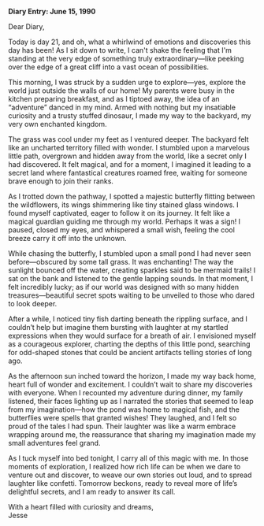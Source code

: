
**Diary Entry: June 15, 1990**

Dear Diary,

Today is day 21, and oh, what a whirlwind of emotions and discoveries this day has been! As I sit down to write, I can't shake the feeling that I'm standing at the very edge of something truly extraordinary—like peeking over the edge of a great cliff into a vast ocean of possibilities.

This morning, I was struck by a sudden urge to explore—yes, explore the world just outside the walls of our home! My parents were busy in the kitchen preparing breakfast, and as I tiptoed away, the idea of an “adventure” danced in my mind. Armed with nothing but my insatiable curiosity and a trusty stuffed dinosaur, I made my way to the backyard, my very own enchanted kingdom.

The grass was cool under my feet as I ventured deeper. The backyard felt like an uncharted territory filled with wonder. I stumbled upon a marvelous little path, overgrown and hidden away from the world, like a secret only I had discovered. It felt magical, and for a moment, I imagined it leading to a secret land where fantastical creatures roamed free, waiting for someone brave enough to join their ranks.

As I trotted down the pathway, I spotted a majestic butterfly flitting between the wildflowers, its wings shimmering like tiny stained glass windows. I found myself captivated, eager to follow it on its journey. It felt like a magical guardian guiding me through my world. Perhaps it was a sign! I paused, closed my eyes, and whispered a small wish, feeling the cool breeze carry it off into the unknown. 

While chasing the butterfly, I stumbled upon a small pond I had never seen before—obscured by some tall grass. It was enchanting! The way the sunlight bounced off the water, creating sparkles said to be mermaid trails! I sat on the bank and listened to the gentle lapping sounds. In that moment, I felt incredibly lucky; as if our world was designed with so many hidden treasures—beautiful secret spots waiting to be unveiled to those who dared to look deeper.

After a while, I noticed tiny fish darting beneath the rippling surface, and I couldn’t help but imagine them bursting with laughter at my startled expressions when they would surface for a breath of air. I envisioned myself as a courageous explorer, charting the depths of this little pond, searching for odd-shaped stones that could be ancient artifacts telling stories of long ago.

As the afternoon sun inched toward the horizon, I made my way back home, heart full of wonder and excitement. I couldn’t wait to share my discoveries with everyone. When I recounted my adventure during dinner, my family listened, their faces lighting up as I narrated the stories that seemed to leap from my imagination—how the pond was home to magical fish, and the butterflies were spells that granted wishes! They laughed, and I felt so proud of the tales I had spun. Their laughter was like a warm embrace wrapping around me, the reassurance that sharing my imagination made my small adventures feel grand.

As I tuck myself into bed tonight, I carry all of this magic with me. In those moments of exploration, I realized how rich life can be when we dare to venture out and discover, to weave our own stories out loud, and to spread laughter like confetti. Tomorrow beckons, ready to reveal more of life’s delightful secrets, and I am ready to answer its call.

With a heart filled with curiosity and dreams,  
Jesse

